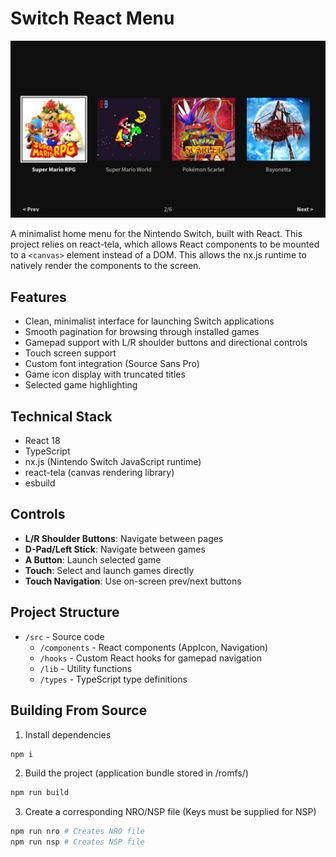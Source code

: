 # Switch React Menu

![Switch React Menu Banner](banner.jpg)

A minimalist home menu for the Nintendo Switch, built with React. This project relies on react-tela, which allows React components to be mounted to a `<canvas>` element instead of a DOM. This allows the nx.js runtime to natively render the components to the screen.

## Features

- Clean, minimalist interface for launching Switch applications
- Smooth pagination for browsing through installed games
- Gamepad support with L/R shoulder buttons and directional controls
- Touch screen support
- Custom font integration (Source Sans Pro)
- Game icon display with truncated titles
- Selected game highlighting

## Technical Stack

- React 18
- TypeScript
- nx.js (Nintendo Switch JavaScript runtime)
- react-tela (canvas rendering library)
- esbuild

## Controls

- **L/R Shoulder Buttons**: Navigate between pages
- **D-Pad/Left Stick**: Navigate between games
- **A Button**: Launch selected game
- **Touch**: Select and launch games directly
- **Touch Navigation**: Use on-screen prev/next buttons

## Project Structure

- `/src` - Source code
  - `/components` - React components (AppIcon, Navigation)
  - `/hooks` - Custom React hooks for gamepad navigation
  - `/lib` - Utility functions
  - `/types` - TypeScript type definitions

## Building From Source

1. Install dependencies

```bash
npm i
```

2. Build the project (application bundle stored in /romfs/)

```bash
npm run build
```

3. Create a corresponding NRO/NSP file (Keys must be supplied for NSP)

```bash
npm run nro # Creates NRO file
npm run nsp # Creates NSP file
```
